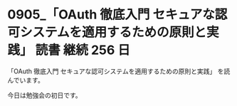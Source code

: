 # 0905\_「OAuth 徹底入門 セキュアな認可システムを適用するための原則と実践」 読書 継続 256 日

「OAuth 徹底入門 セキュアな認可システムを適用するための原則と実践」 を読んでいます。

今日は勉強会の初日です。
